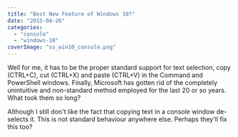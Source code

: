 ```yaml
---
title: "Best New Feature of Windows 10?"
date: "2015-04-26"
categories: 
  - "console"
  - "windows-10"
coverImage: "ss_win10_console.png"
---
```


Well for me, it has to be the proper standard support for text selection, copy (CTRL+C), cut (CTRL+X) and paste (CTRL+V) in the Command and PowerShell windows. Finally, Microsoft has gotten rid of the completely unintuitive and non-standard method employed for the last 20 or so years. What took them so long?

Although I still don't like the fact that copying text in a console window de-selects it. This is not standard behaviour anywhere else. Perhaps they'll fix this too?
